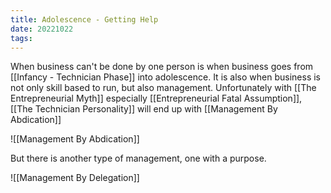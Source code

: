 ```yaml
---
title: Adolescence - Getting Help
date: 20221022
tags:
---
```


When business can't be done by one person is when business goes from [[Infancy - Technician Phase]] into adolescence. It is also when business is not only skill based to run, but also management. Unfortunately with [[The Entrepreneurial Myth]] especially [[Entrepreneurial Fatal Assumption]], [[The Technician Personality]] will end up with [[Management By Abdication]]

![[Management By Abdication]] 

But there is another type of management, one with a purpose. 

![[Management By Delegation]] 